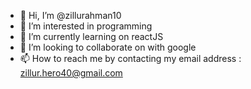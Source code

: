 - 👋 Hi, I’m @zillurahman10
- 👀 I’m interested in programming
- 🌱 I’m currently learning on reactJS
- 💞️ I’m looking to collaborate on with google
- 📫 How to reach me by contacting my email address : zillur.hero40@gmail.com

<!---
zillurahman10/zillurahman10 is a ✨ special ✨ repository because its `README.md` (this file) appears on your GitHub profile.
You can click the Preview link to take a look at your changes.
--->
